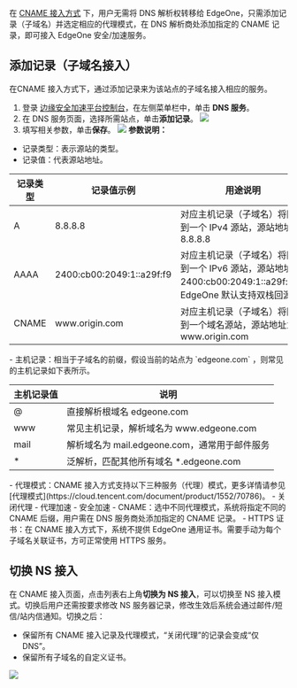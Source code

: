 在 [CNAME 接入方式](https://cloud.tencent.com/document/product/1552/70787#CNAME) 下，用户无需将 DNS 解析权转移给 EdgeOne，只需添加记录（子域名）并选定相应的代理模式，在 DNS 解析商处添加指定的 CNAME 记录，即可接入 EdgeOne 安全/加速服务。


## 添加记录（子域名接入）[](id:add)
在CNAME 接入方式下，通过添加记录来为该站点的子域名接入相应的服务。

1. 登录 [边缘安全加速平台控制台](https://console.cloud.tencent.com/teo)，在左侧菜单栏中，单击 **DNS 服务**。
2. 在 DNS 服务页面，选择所需站点，单击**添加记录**。
![](https://qcloudimg.tencent-cloud.cn/raw/b4d03b29540ebf6fed378c9f153cfa43.png)
3. 填写相关参数，单击**保存**。
![](https://qcloudimg.tencent-cloud.cn/raw/9917f19924f371363e34351cdc57f1b7.png)
**参数说明：**
 - 记录类型：表示源站的类型。
 - 记录值：代表源站地址。
<table>
<thead>
<tr>
<th>记录类型</th>
<th>记录值示例</th>
<th>用途说明</th>
</tr>
</thead>
<tbody><tr>
<td>A</td>
<td>8.8.8.8</td>
<td>对应主机记录（子域名）将回源到一个 IPv4 源站，源站地址为 8.8.8.8</td>
</tr>
<tr>
<td>AAAA</td>
<td>2400:cb00:2049:1::a29f:f9</td>
<td>对应主机记录（子域名）将回源到一个 IPv6 源站，源站地址为 2400:cb00:2049:1::a29f:f9，EdgeOne 默认支持双栈回源</td>
</tr>
<tr>
<td>CNAME</td>
<td>www.origin.com</td>
<td>对应主机记录（子域名）将回源到一个域名源站，源站地址为 www.origin.com</td>
</tr>
</tbody></table>
 - 主机记录：相当于子域名的前缀，假设当前的站点为 `edgeone.com` ，则常见的主机记录如下表所示。
 <table>
<thead>
<tr>
<th>主机记录值</th>
<th>说明</th>
</tr>
</thead>
<tbody><tr>
<td>@</td>
<td>直接解析根域名 edgeone.com</td>
</tr>
<tr>
<td>www</td>
<td>常见主机记录，解析域名为 www.edgeone.com</td>
</tr>
<tr>
<td>mail</td>
<td>解析域名为 mail.edgeone.com，通常用于邮件服务</td>
</tr>
<tr>
<td>*</td>
<td>泛解析，匹配其他所有域名 *.edgeone.com</td>
</tr>
</tbody></table>
 - 代理模式：CNAME 接入方式支持以下三种服务（代理）模式，更多详情请参见 [代理模式](https://cloud.tencent.com/document/product/1552/70786)。
    - 关闭代理
    - 代理加速
    - 安全加速
 - CNAME：选中不同代理模式，系统将指定不同的 CNAME 后缀，用户需在 DNS 服务商处添加指定的 CNAME 记录。
 - HTTPS 证书：在 CNAME 接入方式下，系统不提供 EdgeOne 通用证书。需要手动为每个子域名关联证书，方可正常使用 HTTPS 服务。

## 切换 NS 接入[](id:change)
在 CNAME 接入页面，点击列表右上角**切换为 NS 接入**，可以切换至 NS 接入模式。切换后用户还需按要求修改 NS 服务器记录，修改生效后系统会通过邮件/短信/站内信通知。切换之后：
- 保留所有 CNAME 接入记录及代理模式，“关闭代理”的记录会变成“仅 DNS”。
- 保留所有子域名的自定义证书。

![](https://qcloudimg.tencent-cloud.cn/raw/837639d68b3d750e22902048ee583fbb.png)

